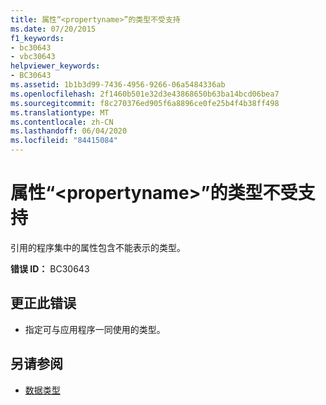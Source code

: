 ```yaml
---
title: 属性“<propertyname>”的类型不受支持
ms.date: 07/20/2015
f1_keywords:
- bc30643
- vbc30643
helpviewer_keywords:
- BC30643
ms.assetid: 1b1b3d99-7436-4956-9266-06a5484336ab
ms.openlocfilehash: 2f1460b501e32d3e43868650b63ba14bcd06bea7
ms.sourcegitcommit: f8c270376ed905f6a8896ce0fe25b4f4b38ff498
ms.translationtype: MT
ms.contentlocale: zh-CN
ms.lasthandoff: 06/04/2020
ms.locfileid: "84415084"
---
```

# <a name="property-propertyname-is-of-an-unsupported-type"></a>属性“\<propertyname>”的类型不受支持
引用的程序集中的属性包含不能表示的类型。  
  
 **错误 ID：** BC30643  
  
## <a name="to-correct-this-error"></a>更正此错误  
  
- 指定可与应用程序一同使用的类型。  
  
## <a name="see-also"></a>另请参阅

- [数据类型](../programming-guide/language-features/data-types/index.md)
